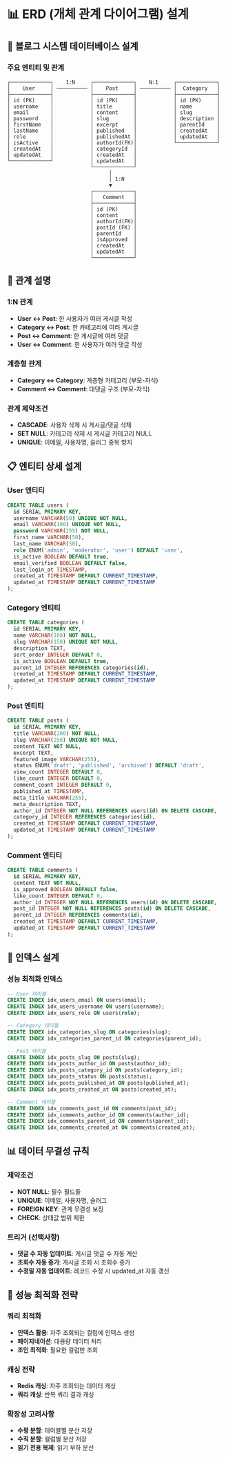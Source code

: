 # 📊 ERD (개체 관계 다이어그램) 설계

## 🎯 블로그 시스템 데이터베이스 설계

### 주요 엔티티 및 관계

```
┌─────────────┐    1:N     ┌─────────────┐    N:1     ┌─────────────┐
│    User     │ ────────── │    Post     │ ────────── │  Category   │
├─────────────┤            ├─────────────┤            ├─────────────┤
│ id (PK)     │            │ id (PK)     │            │ id (PK)     │
│ username    │            │ title       │            │ name        │
│ email       │            │ content     │            │ slug        │
│ password    │            │ slug        │            │ description │
│ firstName   │            │ excerpt     │            │ parentId    │
│ lastName    │            │ published   │            │ createdAt   │
│ role        │            │ publishedAt │            │ updatedAt   │
│ isActive    │            │ authorId(FK)│            └─────────────┘
│ createdAt   │            │ categoryId  │
│ updatedAt   │            │ createdAt   │
└─────────────┘            │ updatedAt   │
                           └─────────────┘
                                 │
                                 │ 1:N
                                 ▼
                           ┌─────────────┐
                           │   Comment   │
                           ├─────────────┤
                           │ id (PK)     │
                           │ content     │
                           │ authorId(FK)│
                           │ postId (FK) │
                           │ parentId    │
                           │ isApproved  │
                           │ createdAt   │
                           │ updatedAt   │
                           └─────────────┘
```

## 🔗 관계 설명

### 1:N 관계

- **User ↔ Post**: 한 사용자가 여러 게시글 작성
- **Category ↔ Post**: 한 카테고리에 여러 게시글
- **Post ↔ Comment**: 한 게시글에 여러 댓글
- **User ↔ Comment**: 한 사용자가 여러 댓글 작성

### 계층형 관계

- **Category ↔ Category**: 계층형 카테고리 (부모-자식)
- **Comment ↔ Comment**: 대댓글 구조 (부모-자식)

### 관계 제약조건

- **CASCADE**: 사용자 삭제 시 게시글/댓글 삭제
- **SET NULL**: 카테고리 삭제 시 게시글 카테고리 NULL
- **UNIQUE**: 이메일, 사용자명, 슬러그 중복 방지

## 📋 엔티티 상세 설계

### User 엔티티

```sql
CREATE TABLE users (
  id SERIAL PRIMARY KEY,
  username VARCHAR(50) UNIQUE NOT NULL,
  email VARCHAR(100) UNIQUE NOT NULL,
  password VARCHAR(255) NOT NULL,
  first_name VARCHAR(50),
  last_name VARCHAR(50),
  role ENUM('admin', 'moderator', 'user') DEFAULT 'user',
  is_active BOOLEAN DEFAULT true,
  email_verified BOOLEAN DEFAULT false,
  last_login_at TIMESTAMP,
  created_at TIMESTAMP DEFAULT CURRENT_TIMESTAMP,
  updated_at TIMESTAMP DEFAULT CURRENT_TIMESTAMP
);
```

### Category 엔티티

```sql
CREATE TABLE categories (
  id SERIAL PRIMARY KEY,
  name VARCHAR(100) NOT NULL,
  slug VARCHAR(150) UNIQUE NOT NULL,
  description TEXT,
  sort_order INTEGER DEFAULT 0,
  is_active BOOLEAN DEFAULT true,
  parent_id INTEGER REFERENCES categories(id),
  created_at TIMESTAMP DEFAULT CURRENT_TIMESTAMP,
  updated_at TIMESTAMP DEFAULT CURRENT_TIMESTAMP
);
```

### Post 엔티티

```sql
CREATE TABLE posts (
  id SERIAL PRIMARY KEY,
  title VARCHAR(200) NOT NULL,
  slug VARCHAR(250) UNIQUE NOT NULL,
  content TEXT NOT NULL,
  excerpt TEXT,
  featured_image VARCHAR(255),
  status ENUM('draft', 'published', 'archived') DEFAULT 'draft',
  view_count INTEGER DEFAULT 0,
  like_count INTEGER DEFAULT 0,
  comment_count INTEGER DEFAULT 0,
  published_at TIMESTAMP,
  meta_title VARCHAR(255),
  meta_description TEXT,
  author_id INTEGER NOT NULL REFERENCES users(id) ON DELETE CASCADE,
  category_id INTEGER REFERENCES categories(id),
  created_at TIMESTAMP DEFAULT CURRENT_TIMESTAMP,
  updated_at TIMESTAMP DEFAULT CURRENT_TIMESTAMP
);
```

### Comment 엔티티

```sql
CREATE TABLE comments (
  id SERIAL PRIMARY KEY,
  content TEXT NOT NULL,
  is_approved BOOLEAN DEFAULT false,
  like_count INTEGER DEFAULT 0,
  author_id INTEGER NOT NULL REFERENCES users(id) ON DELETE CASCADE,
  post_id INTEGER NOT NULL REFERENCES posts(id) ON DELETE CASCADE,
  parent_id INTEGER REFERENCES comments(id),
  created_at TIMESTAMP DEFAULT CURRENT_TIMESTAMP,
  updated_at TIMESTAMP DEFAULT CURRENT_TIMESTAMP
);
```

## 🎯 인덱스 설계

### 성능 최적화 인덱스

```sql
-- User 테이블
CREATE INDEX idx_users_email ON users(email);
CREATE INDEX idx_users_username ON users(username);
CREATE INDEX idx_users_role ON users(role);

-- Category 테이블
CREATE INDEX idx_categories_slug ON categories(slug);
CREATE INDEX idx_categories_parent_id ON categories(parent_id);

-- Post 테이블
CREATE INDEX idx_posts_slug ON posts(slug);
CREATE INDEX idx_posts_author_id ON posts(author_id);
CREATE INDEX idx_posts_category_id ON posts(category_id);
CREATE INDEX idx_posts_status ON posts(status);
CREATE INDEX idx_posts_published_at ON posts(published_at);
CREATE INDEX idx_posts_created_at ON posts(created_at);

-- Comment 테이블
CREATE INDEX idx_comments_post_id ON comments(post_id);
CREATE INDEX idx_comments_author_id ON comments(author_id);
CREATE INDEX idx_comments_parent_id ON comments(parent_id);
CREATE INDEX idx_comments_created_at ON comments(created_at);
```

## 📊 데이터 무결성 규칙

### 제약조건

- **NOT NULL**: 필수 필드들
- **UNIQUE**: 이메일, 사용자명, 슬러그
- **FOREIGN KEY**: 관계 무결성 보장
- **CHECK**: 상태값 범위 제한

### 트리거 (선택사항)

- **댓글 수 자동 업데이트**: 게시글 댓글 수 자동 계산
- **조회수 자동 증가**: 게시글 조회 시 조회수 증가
- **수정일 자동 업데이트**: 레코드 수정 시 updated_at 자동 갱신

## 🚀 성능 최적화 전략

### 쿼리 최적화

- **인덱스 활용**: 자주 조회되는 컬럼에 인덱스 생성
- **페이지네이션**: 대용량 데이터 처리
- **조인 최적화**: 필요한 컬럼만 조회

### 캐싱 전략

- **Redis 캐싱**: 자주 조회되는 데이터 캐싱
- **쿼리 캐싱**: 반복 쿼리 결과 캐싱

### 확장성 고려사항

- **수평 분할**: 테이블별 분산 저장
- **수직 분할**: 컬럼별 분산 저장
- **읽기 전용 복제**: 읽기 부하 분산
